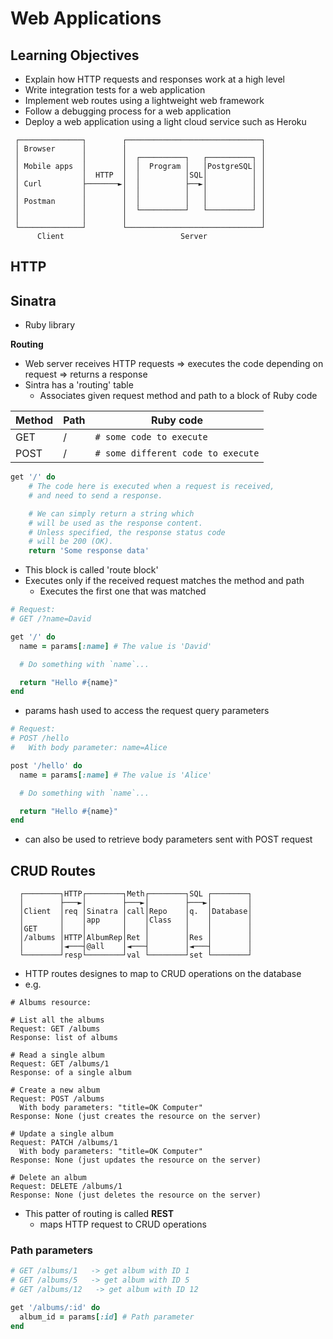 # Web Applications

## Learning Objectives
- Explain how HTTP requests and responses work at a high level
- Write integration tests for a web application
- Implement web routes using a lightweight web framework
- Follow a debugging process for a web application
- Deploy a web application using a light cloud service such as Heroku

```
 ┌──────────────┐        ┌──────────────────────────────┐
 │ Browser      │        │                              │
 │              │        │  ┌──────────┐   ┌──────────┐ │
 │ Mobile apps  │        │  │  Program │   │PostgreSQL│ │
 │              │  HTTP  │  │          │SQL│          │ │
 │ Curl         ├───────►│  │          ├──►│          │ │
 │              │        │  │          │   │          │ │
 │ Postman      │        │  │          │   │          │ │
 │              │        │  └──────────┘   └──────────┘ │
 │              │        │                              │
 └──────────────┘        └──────────────────────────────┘
      Client                          Server
 ```     

## HTTP




## Sinatra

- Ruby library

**Routing**
- Web server receives HTTP requests => executes the code depending on request => returns a response
- Sintra has a 'routing' table
  - Associates given request method and path to a block of Ruby code

|Method|Path|Ruby code|
|-|-|-|
|GET|/|`# some code to execute`
|POST|/|`# some different code to execute`

```ruby
get '/' do
    # The code here is executed when a request is received,
    # and need to send a response. 

    # We can simply return a string which
    # will be used as the response content.
    # Unless specified, the response status code
    # will be 200 (OK).
    return 'Some response data'
```
- This block is called 'route block' 
- Executes only if the received request matches the method and path
  - Executes the first one that was matched

```ruby
# Request:
# GET /?name=David

get '/' do
  name = params[:name] # The value is 'David'

  # Do something with `name`...

  return "Hello #{name}"
end
```
- params hash used to access the request query parameters

```ruby
# Request:
# POST /hello
#   With body parameter: name=Alice

post '/hello' do
  name = params[:name] # The value is 'Alice'

  # Do something with `name`...

  return "Hello #{name}"
end
```
- can also be used to retrieve body parameters sent with POST request


## CRUD Routes

```
  ┌────────┐HTTP┌────────┐Meth┌────────┐SQL ┌────────┐
  │        ├───►│        ├───►│        ├───►│        │
  │Client  │req │Sinatra │call│Repo    │q.  │Database│
  │        │    │app     │    │Class   │    │        │
  │GET     │    │        │    │        │    │        │
  │/albums │HTTP│AlbumRep│Ret │        │Res │        │
  │        │◄───┤@all    │◄───┤        │◄───┤        │
  └────────┘resp└────────┘val └────────┘set └────────┘
```

- HTTP routes designes to map to CRUD operations on the database
- e.g.

```
# Albums resource: 

# List all the albums
Request: GET /albums
Response: list of albums

# Read a single album
Request: GET /albums/1
Response: of a single album

# Create a new album
Request: POST /albums
  With body parameters: "title=OK Computer"
Response: None (just creates the resource on the server)

# Update a single album
Request: PATCH /albums/1
  With body parameters: "title=OK Computer"
Response: None (just updates the resource on the server)

# Delete an album
Request: DELETE /albums/1
Response: None (just deletes the resource on the server)
```

- This patter of routing is called **REST** 
  - maps HTTP request to CRUD operations

### Path parameters

```ruby
# GET /albums/1   -> get album with ID 1
# GET /albums/5   -> get album with ID 5
# GET /albums/12   -> get album with ID 12

get '/albums/:id' do
  album_id = params[:id] # Path parameter
end
```
